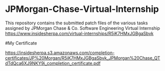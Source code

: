 # JPMorgan-Chase-Virtual-Internship
This repository contains the submitted patch files of the various tasks assigned by JPMorgan Chase &amp; Co. Software Engineering Virtual Internship https://www.insidesherpa.com/virtual-internships/R5iK7HMxJGBgaSbvk

#My Certificate

https://insidesherpa.s3.amazonaws.com/completion-certificates/JP%20Morgan/R5iK7HMxJGBgaSbvk_JPMorgan%20Chase_QTdTdQca6XJ9NKY9i_completion_certificate.pdf
